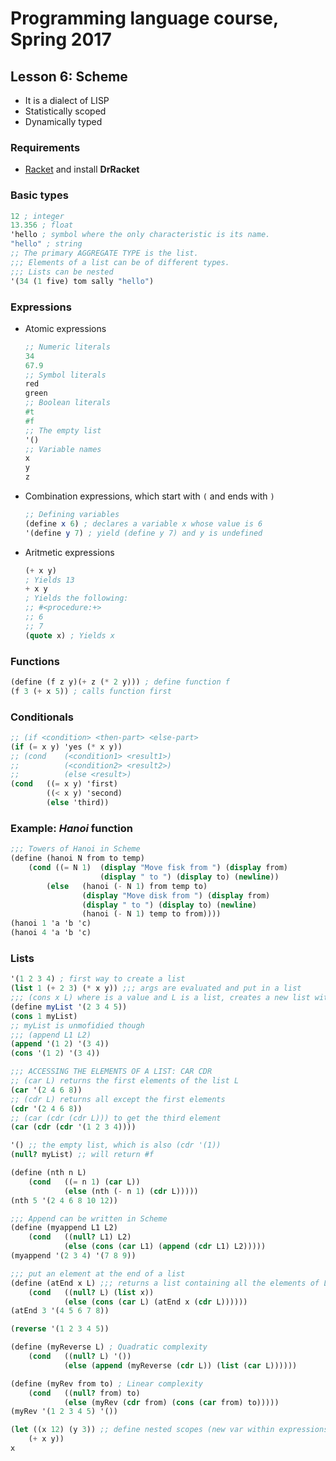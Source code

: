 # Programming language course, Spring 2017

## Lesson 6: Scheme
- It is a dialect of LISP
- Statistically scoped
- Dynamically typed

### Requirements    
- [Racket](https://racket-lang.org/download/) and install **DrRacket**

### Basic types
```scheme
12 ; integer
13.356 ; float
'hello ; symbol where the only characteristic is its name.
"hello" ; string
;; The primary AGGREGATE TYPE is the list.
;;; Elements of a list can be of different types.
;;; Lists can be nested
'(34 (1 five) tom sally "hello")
```

### Expressions
- Atomic expressions
  ```scheme
  ;; Numeric literals
  34
  67.9
  ;; Symbol literals
  red
  green
  ;; Boolean literals
  #t
  #f
  ;; The empty list
  '()
  ;; Variable names
  x
  y
  z
  ```
- Combination expressions, which start with `(` and ends with `)`
  ```scheme
  ;; Defining variables
  (define x 6) ; declares a variable x whose value is 6
  '(define y 7) ; yield (define y 7) and y is undefined
  ```
- Aritmetic expressions
  ```scheme
  (+ x y)
  ; Yields 13 
  + x y
  ; Yields the following:
  ;; #<procedure:+>
  ;; 6
  ;; 7
  (quote x) ; Yields x
  ```
  
### Functions
```scheme
(define (f z y)(+ z (* 2 y))) ; define function f
(f 3 (+ x 5)) ; calls function first
```

### Conditionals
```scheme
;; (if <condition> <then-part> <else-part>
(if (= x y) 'yes (* x y))
;; (cond    (<condition1> <result1>)
;;		    (<condition2> <result2>)
;;		    (else <result>)
(cond   ((= x y) 'first)
        ((< x y) 'second)
        (else 'third))
```

### Example: *Hanoi* function
```scheme
;;; Towers of Hanoi in Scheme
(define (hanoi N from to temp)
	(cond ((= N 1)  (display "Move fisk from ") (display from)
                    (display " to ") (display to) (newline))
        (else   (hanoi (- N 1) from temp to)
                (display "Move disk from ") (display from)
                (display " to ") (display to) (newline)
                (hanoi (- N 1) temp to from))))
(hanoi 1 'a 'b 'c)
(hanoi 4 'a 'b 'c)
```

### Lists
```scheme
'(1 2 3 4) ; first way to create a list
(list 1 (+ 2 3) (* x y)) ;;; args are evaluated and put in a list
;;; (cons x L) where is a value and L is a list, creates a new list with x followed by L's elements
(define myList '(2 3 4 5))
(cons 1 myList)
;; myList is unmofidied though
;;; (append L1 L2)
(append '(1 2) '(3 4))
(cons '(1 2) '(3 4))

;;; ACCESSING THE ELEMENTS OF A LIST: CAR CDR
;; (car L) returns the first elements of the list L
(car '(2 4 6 8))
;; (cdr L) returns all except the first elements
(cdr '(2 4 6 8))
;; (car (cdr (cdr L))) to get the third element
(car (cdr (cdr '(1 2 3 4))))

'() ;; the empty list, which is also (cdr '(1))
(null? myList) ;; will return #f

(define (nth n L)
	(cond   ((= n 1) (car L))
            (else (nth (- n 1) (cdr L)))))
(nth 5 '(2 4 6 8 10 12))

;;; Append can be written in Scheme
(define (myappend L1 L2)
	(cond   ((null? L1) L2)
            (else (cons (car L1) (append (cdr L1) L2)))))
(myappend '(2 3 4) '(7 8 9))

;;; put an element at the end of a list
(define (atEnd x L) ;;; returns a list containing all the elements of L followed by x at the end
	(cond   ((null? L) (list x))
            (else (cons (car L) (atEnd x (cdr L))))))
(atEnd 3 '(4 5 6 7 8))

(reverse '(1 2 3 4 5))

(define (myReverse L) ; Quadratic complexity
    (cond   ((null? L) '())
            (else (append (myReverse (cdr L)) (list (car L))))))

(define (myRev from to) ; Linear complexity
    (cond   ((null? from) to)
            (else (myRev (cdr from) (cons (car from) to)))))
(myRev '(1 2 3 4 5) '())

(let ((x 12) (y 3)) ;; define nested scopes (new var within expressions)
    (+ x y))
x
```